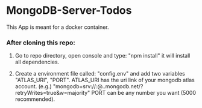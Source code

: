 # MongoDB-Server-Todos

This App is meant for a docker container.

### After cloning this repo:

1. Go to repo directory, open console and type: "npm install" it will install all dependencies.

2. Create a environment file called: "config.env" and add two variables "ATLAS_URI", "PORT". 
ATLAS_URI has the uri link of your mongodb atlas account. 
(e.g.) "mongodb+srv://<username>:<password>@<cluster>.<id>.mongodb.net/?retryWrites=true&w=majority"
PORT can be any number you want (5000 recommended).
